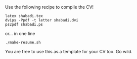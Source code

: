 Use the following recipe to compile the CV!

```
latex shabadi.tex
dvips -Ppdf -t letter shabadi.dvi
ps2pdf shabadi.ps
```

or... in one line

```
./make-resume.sh
```

You are free to use this as a template for your CV too. Go wild.
